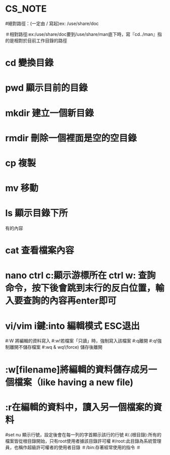 # CS_NOTE
#絕對路徑：(一定由 / 寫起)ex: /use/share/doc

＃相對路徑:ex:/use/share/doc要到/use/share/man底下時，寫『cd../man』指的是相對於目前工作目錄的路徑
# cd 變換目錄
# pwd 顯示目前的目錄
# mkdir 建立一個新目錄
# rmdir 刪除一個裡面是空的空目錄
# cp 複製
# mv 移動
# ls 顯示目錄下所
有的內容
# cat 查看檔案內容 
# nano  ctrl c:顯示游標所在  ctrl w: 查詢命令，按下後會跳到末行的反白位置，輸入要查詢的內容再enter即可
# vi/vim  i鍵:into 編輯模式  ESC退出
#:W 將編輯的資料寫入
#:w!若檔案「只讀」時，強制寫入該檔案
#:q離開
#:q!強制離開不儲存檔案
#:wq & wq!(force) 儲存後離開
# :w[filename]將編輯的資料儲存成另一個檔案（like having a new file) 
# :r在編輯的資料中，讀入另一個檔案的資料
#set nu 顯示行號，設定後會在每一列的字首顯示該行的行號
#/.(根目錄):所有的檔案皆從根目錄開始，只有root使用者據該目錄許可權
#/root:此目錄為系統管理員，也稱作超級許可權者的使用者目錄
＃/bin:存著經常使用的指令
＃
